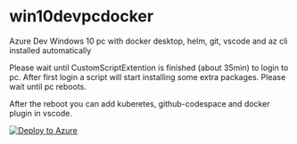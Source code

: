# win10devpcdocker
Azure Dev Windows 10 pc with docker desktop, helm, git, vscode and az cli installed automatically

Please wait until CustomScriptExtention is finished (about 35min) to login to pc. After first login a script will start installing some extra packages. Please wait until pc reboots.

After the reboot you can add kuberetes, github-codespace and docker plugin in vscode.





[![Deploy to Azure](https://aka.ms/deploytoazurebutton)](https://portal.azure.com/#create/Microsoft.Template/uri/https%3A%2F%2Fraw.githubusercontent.com%2Fksabour%2FKsDevPc%2Fmain%2Fdeploydevpcks.json)
